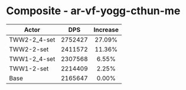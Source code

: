 # Composite - ar-vf-yogg-cthun-me
| Actor | DPS | Increase |
|---|:---:|:---:|
|TWW2-2_4-set|2752427|27.09%|
|TWW2-2-set|2411572|11.36%|
|TWW1-2_4-set|2307568|6.55%|
|TWW1-2-set|2214409|2.25%|
|Base|2165647|0.00%|
